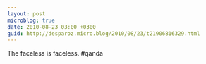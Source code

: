 ```yaml
---
layout: post
microblog: true
date: 2010-08-23 03:00 +0300
guid: http://desparoz.micro.blog/2010/08/23/t21906816329.html
---
```

The faceless is faceless. #qanda
